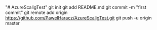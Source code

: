"# AzureScaligTest"  git init git add README.md git commit -m "first commit" git remote add origin https://github.com/PawelHaracz/AzureScaligTest.git git push -u origin master
